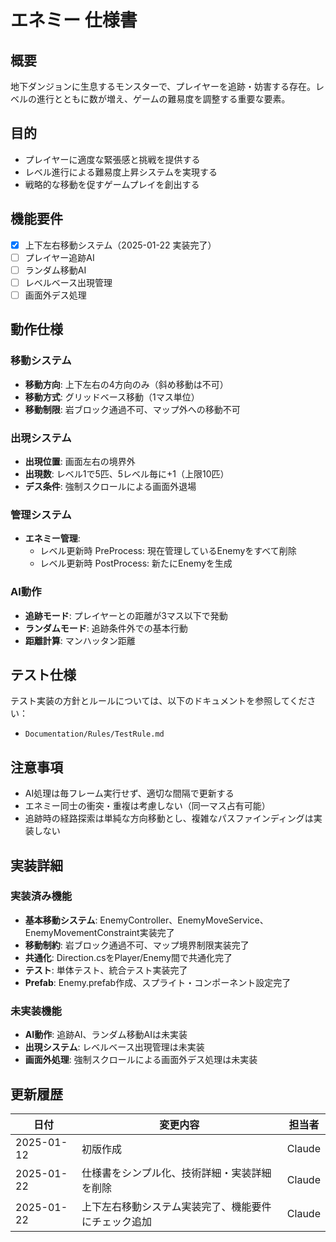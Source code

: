 # エネミー 仕様書

## 概要
地下ダンジョンに生息するモンスターで、プレイヤーを追跡・妨害する存在。レベルの進行とともに数が増え、ゲームの難易度を調整する重要な要素。

## 目的
- プレイヤーに適度な緊張感と挑戦を提供する
- レベル進行による難易度上昇システムを実現する
- 戦略的な移動を促すゲームプレイを創出する

## 機能要件
- [x] 上下左右移動システム（2025-01-22 実装完了）
- [ ] プレイヤー追跡AI
- [ ] ランダム移動AI
- [ ] レベルベース出現管理
- [ ] 画面外デス処理

## 動作仕様

### 移動システム
- **移動方向**: 上下左右の4方向のみ（斜め移動は不可）
- **移動方式**: グリッドベース移動（1マス単位）
- **移動制限**: 岩ブロック通過不可、マップ外への移動不可

### 出現システム
- **出現位置**: 画面左右の境界外
- **出現数**: レベル1で5匹、5レベル毎に+1（上限10匹）
- **デス条件**: 強制スクロールによる画面外退場

### 管理システム
- **エネミー管理**:
  - レベル更新時 PreProcess: 現在管理しているEnemyをすべて削除
  - レベル更新時 PostProcess: 新たにEnemyを生成

### AI動作
- **追跡モード**: プレイヤーとの距離が3マス以下で発動
- **ランダムモード**: 追跡条件外での基本行動
- **距離計算**: マンハッタン距離

## テスト仕様
テスト実装の方針とルールについては、以下のドキュメントを参照してください：
- `Documentation/Rules/TestRule.md`

## 注意事項
- AI処理は毎フレーム実行せず、適切な間隔で更新する
- エネミー同士の衝突・重複は考慮しない（同一マス占有可能）
- 追跡時の経路探索は単純な方向移動とし、複雑なパスファインディングは実装しない

## 実装詳細

### 実装済み機能
- **基本移動システム**: EnemyController、EnemyMoveService、EnemyMovementConstraint実装完了
- **移動制約**: 岩ブロック通過不可、マップ境界制限実装完了
- **共通化**: Direction.csをPlayer/Enemy間で共通化完了
- **テスト**: 単体テスト、統合テスト実装完了
- **Prefab**: Enemy.prefab作成、スプライト・コンポーネント設定完了

### 未実装機能
- **AI動作**: 追跡AI、ランダム移動AIは未実装
- **出現システム**: レベルベース出現管理は未実装
- **画面外処理**: 強制スクロールによる画面外デス処理は未実装

## 更新履歴
| 日付 | 変更内容 | 担当者 |
|------|----------|--------|
| 2025-01-12 | 初版作成 | Claude |
| 2025-01-22 | 仕様書をシンプル化、技術詳細・実装詳細を削除 | Claude |
| 2025-01-22 | 上下左右移動システム実装完了、機能要件にチェック追加 | Claude |